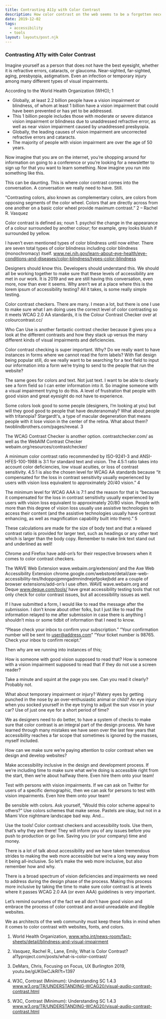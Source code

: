 ```yaml
---
title: Contrasting A11y with Color Contrast
description: How color contrast on the web seems to be a forgotten necessity.
date: 2019-12-02
tags:
  - accessibility
  - tools
layout: layouts/post.njk
---
```


### Contrasting A11y with Color Contrast

Imagine yourself as a person that does not have the best eyesight, whether it is refractive errors, cataracts, or glaucoma. Near-sighted, far-sighted, aging, presbyopia, astigmatism. Even an infection or temporary injury among many different types of visual impairments.

According to the World Health Organization (WHO); 1

* Globally, at least 2.2 billion people have a vision impairment or blindness, of whom at least 1 billion have a vision impairment that could have been prevented or has yet to be addressed. 
* This 1 billion people includes those with moderate or severe distance vision impairment or blindness due to unaddressed refractive error, as well as near vision impairment caused by unaddressed presbyopia. 
* Globally, the leading causes of vision impairment are uncorrected refractive errors and cataracts. 
* The majority of people with vision impairment are over the age of 50 years.

Now imagine that you are on the internet, you’re shopping around for information on going to a conference or you’re looking for a newsletter to sign up for that you want to learn something. Now imagine you run into something like this.

This can be daunting. This is where color contrast comes into the conversation. A conversation we really need to have. Still.

“Contrasting colors, also known as complementary colors, are colors from opposing segments of the color wheel. Colors that are directly across from one another on a basic color wheel provide maximum contrast.” 2 – Rachel R. Vasquez

Color contrast is defined as; noun 1. psychol the change in the appearance of a colour surrounded by another colour; for example, grey looks bluish if surrounded by yellow.

I haven’t even mentioned types of color blindness until now either. There are seven total types of color blindness including color blindness (monochromacy) itself. www.nei.nih.gov/learn-about-eye-health/eye-conditions-and-diseases/color-blindness/types-color-blindness

Designers should know this. Developers should understand this. We should all be working together to make sure that these levels of accessibility are met in our work. It is 2019 and we are still having this conversation, even more, now than ever it seems. Why aren’t we at a place where this is the lorem ipsum of accessibility testing? All it takes, is some really simple testing.

Color contrast checkers. There are many. I mean a lot, but there is one I use to make sure what I am doing uses the correct level of color contrasting so it meets WCAG 2.0 AA standards, it is the Colour Contrast Checker over at colourcontrast.cc/ 

Who Can Use is another fantastic contrast checker because it gives you a look at the different contrasts and how they stack up versus the many different kinds of visual impairments and deficiencies.

Color contrast checking is super important. Why? Do we really want to have instances in forms where we cannot read the form labels? With flat design being popular still, do we really want to be searching for a text field to input our information into a form we’re trying to send to the people that run the website?

The same goes for colors and text. Not just text. I want to be able to clearly see a form field so I can enter information into it. So imagine someone with a visual impairment trying to do this. A level of frustration that people with good vision and great eyesight do not have to experience.

Some colors look good to some people (designers, I’m looking at you) but will they good good to people that have deuteranomaly? What about people with tritanopia? Stargardt's, a type of macular degeneration that means people with it lose vision in the center of the retina. What about them? twoblindbrothers.com/pages/reveal. 3

The WCAG Contrast Checker is another option. contrastchecker.com/ as well as the WebAIM Contrast Checker webaim.org/resources/contrastchecker/

A minimum color contrast ratio recommended by ISO-9241-3 and ANSI-HFES-100-1988 is 3:1 for standard text and vision. The 4.5:1 ratio takes into account color deficiencies, low visual acuities, or loss of contrast sensitivity. 4.5:1 is also the chosen level for WCAG AA standards because “it compensated for the loss in contrast sensitivity usually experienced by users with vision loss equivalent to approximately 20/40 vision.” 4

The minimum level for WCAG AAA is 7:1 and the reason for that is “because it compensated for the loss in contrast sensitivity usually experienced by users with vision loss equivalent to approximately 20/80 vision. People with more than this degree of vision loss usually use assistive technologies to access their content (and the assistive technologies usually have contrast enhancing, as well as magnification capability built into them).” 5

These calculations are made for the size of body text and that a relaxed contrast ratio is provided for larger text, such as headings or any other text which is larger than the body copy. Remember to make link text stand out and underlined as well!

Chrome and Firefox have add-on’s for their respective browsers when it comes to color contrast checkers. 

The WAVE Web Extension wave.webaim.org/extension/ and the Axe Web Accessibility Extension chrome.google.com/webstore/detail/axe-web-accessibility-tes/lhdoppojpmngadmnindnejefpokejbdd are a couple of browser extensions/add-on’s I use often. WAVE wave.webaim.org and Deque www.deque.com/tools/ have great accessibility testing tools that not only check for color contrast issues, but all accessibility issues as well. 

If I have submitted a form, I would like to read the message after the submission. I don’t know about other folks, but I just like to read the information relayed to me after submission in case there is anything I shouldn’t miss or some tidbit of information that I need to know.

“Please check your inbox to confirm your subscription.”
“Your confirmation number will be sent to user@address.com”
“Your ticket number is 98765. Check your inbox to confirm receipt.”

Then why are we running into instances of this;

How is someone with good vision supposed to read that? How is someone with a vision impairment supposed to read that if they do not use a screen reader?

Take a minute and squint at the page you see. Can you read it clearly? Probably not.

What about temporary impairment or injury? Watery eyes by getting punched in the nose by an over-enthusiastic animal or child? An eye injury when you socked yourself in the eye trying to adjust the sun visor in your car? Use of just one eye for a short period of time? 

We as designers need to do better, to have a system of checks to make sure that color contrast is an integral part of the design process. We have learned through many mistakes we have seen over the last few years that accessibility reaches a far scope that sometimes is ignored by the masses, myself included.

How can we make sure we’re paying attention to color contrast when we design and develop websites? 

Make accessibility inclusive in the design and development process. If we’re including time to make sure what we’re doing is accessible right from the start, then we’re about halfway there. Even hire them onto your team!

Test with persons with vision impairments. If we can ask on Twitter for users of a specific demographic, then we can ask for persons to test with vision impairments. Even hire them onto your team!

Be sensible with colors. Ask yourself, “Would this color scheme appeal to others?” Use colors schemes that make sense. Pastels are okay, but not in a Miami Vice nightmare landscape bad way. And...

Use the tools! Color contrast checkers and accessibility tools. Use them, that’s why they are there! They will inform you of any issues before you push to production or go live. Saving you (or your company) time and money.

There is a lot of talk about accessibility and we have taken tremendous strides to making the web more accessible but we’re a long way away from it being all-inclusive. So let’s make the web more inclusive, but also remember how and why.

There is a broad spectrum of vision deficiencies and impairments we need to address during the design phase of the process. Making this process more inclusive by taking the time to make sure color contrast is at levels where it passes WCAG 2.0 AA (or even AAA) guidelines is very important.

Let’s remind ourselves of the fact we all don’t have good vision and embrace the process of color contrast and avoid unreadable and illegible websites.

We as architects of the web community must keep these folks in mind when it comes to color contrast with websites, fonts, and colors.

1. World Health Organization, www.who.int/news-room/fact-sheets/detail/blindness-and-visual-impairment

2. Vasquez, Rachel R., Lane, Emily, What is Color Contrast? a11yproject.com/posts/what-is-color-contrast/

3. DeMars, Chris, Focusing on Focus, UX Burlington 2019, youtu.be/gUK0ieCJkRI?t=1397

4. W3C, Contrast (Minimum): Understanding SC 1.4.3 www.w3.org/TR/UNDERSTANDING-WCAG20/visual-audio-contrast-contrast.html

5. W3C, Contrast (Minimum): Understanding SC 1.4.3 www.w3.org/TR/UNDERSTANDING-WCAG20/visual-audio-contrast-contrast.html
